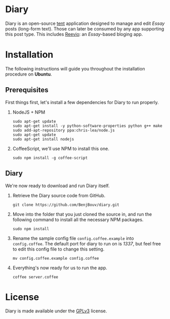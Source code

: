# Diary

Diary is an open-source [tent](https://tent.io) application designed to manage and edit _Essay_ posts (long-form text). Those can later be consumed by any app supporting this post type. This includes [Reevio](https://github.com/CampDev/Reevio): an _Essay_-based bloging app.

# Installation

The following instructions will guide you throughout the installation procedure on __Ubuntu__.

## Prerequisites

First things first, let's install a few dependencies for Diary to run properly.

1. NodeJS + NPM

    ```
    sudo apt-get update
    sudo apt-get install -y python-software-properties python g++ make
    sudo add-apt-repository ppa:chris-lea/node.js
    sudo apt-get update
    sudo apt-get install nodejs
    ```

2. CoffeeScript, we'll use NPM to install this one.

    ```
    sudo npm install -g coffee-script
    ```

## Diary

We're now ready to download and run Diary itself.

1. Retrieve the Diary source code from GitHub.

    ```
    git clone https://github.com/BenjBouv/diary.git
    ```
    
2. Move into the folder that you just cloned the source in, and run the following command to install all the necessary NPM packages.

    ```
    sudo npm install
    ```
    
3. Rename the sample config file `config.coffee.example` into `config.coffee`. The default port for diary to run on is _1337_, but feel free to edit this config file to change this setting.

    ```
    mv config.coffee.example config.coffee
    ```
    
4. Everything's now ready for us to run the app.

    ```
    coffee server.coffee
    ```

# License

Diary is made available under the [GPLv3](http://gplv3.fsf.org/) license.
